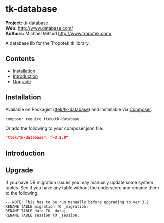 # tk-database 

__Project:__ tk-database  
__Web:__ <http://www.database.com/>  
__Authors:__ Michael Mifsud <http://www.tropotek.com/>  

  
A database lib for the Tropotek tk library.

## Contents

- [Installation](#installation)
- [Introduction](#introduction)
- [Upgrade](#upgrade)

## Installation

Available on Packagist ([ttek/tk-database](http://packagist.org/packages/ttek/tk-database))
and installable via [Composer](http://getcomposer.org/).

```bash
composer require ttek/tk-database
```

Or add the following to your composer.json file:

```json
"ttek/tk-database": "~3.2.0"
```


## Introduction




## Upgrade

If you have DB migration issues you may manually update some system tables. 
See if you have any table without the underscore and rename them to the following.

```mysql
-- NOTE: This has to be run manually before upgrading to ver 3.2
RENAME TABLE migration TO _migration;
RENAME TABLE data TO _data;
RENAME TABLE session TO _session;
```


